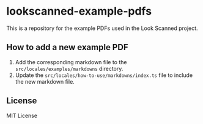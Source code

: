 # lookscanned-example-pdfs

This is a repository for the example PDFs used in the Look Scanned project.

## How to add a new example PDF

1. Add the corresponding markdown file to the `src/locales/examples/markdowns` directory.
2. Update the `src/locales/how-to-use/markdowns/index.ts` file to include the new markdown file.

## License

MIT License
